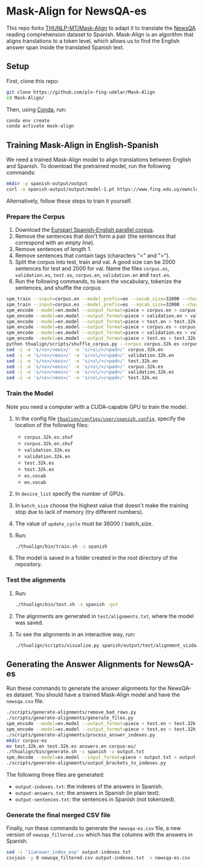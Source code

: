 # Mask-Align for NewsQA-es

This repo forks [THUNLP-MT/Mask-Align](https://github.com/THUNLP-MT/Mask-Align) to adapt it to translate
the [NewsQA](https://www.microsoft.com/en-us/research/project/newsqa-dataset/) reading comprehension dataset to Spanish.
Mask-Align is an algorithm that aligns translations to a token level, which allows us to find the English answer span
inside the translated Spanish text.

## Setup

First, clone this repo:

```bash
git clone https://github.com/pln-fing-udelar/Mask-Align
cd Mask-Align/
```

Then, using [Conda](https://docs.conda.io/en/latest/index.html), run:

```bash
conda env create
conda activate mask-align
```

## Training Mask-Align in English-Spanish

We need a trained Mask-Align model to align translations between English and Spanish. To download the pretrained model, run the following commands:

```bash
mkdir -p spanish-output/output
curl -o spanish-output/output/model-1.pt https://www.fing.edu.uy/owncloud/index.php/s/siRkUqxnwmdtfaJ/download
```

Alternatively, follow these steps to train it yourself.

### Prepare the Corpus

1. Download the [Europarl Spanish-English parallel corpus](https://www.statmt.org/europarl/v7/es-en.tgz).
2. Remove the sentences that don't form a pair (the sentences that correspond with an empty line).
3. Remove sentences of length 1.
4. Remove sentences that contain tags (characters "<" and ">").
5. Split the corpus into test, train and val. A good size can be 2000 sentences for test and 2000 for val. Name the
   files `corpus.es`, `validation.es`, `test.es`, `corpus.en`, `validation.en` and `test.en`.
7. Run the following commands, to learn the vocabulary, tokenize the sentences, and shuffle the corpus:

  ```bash
  spm_train --input=corpus.en --model_prefix=en --vocab_size=32000 --character_coverage=1.0 --model_type=unigram
  spm_train --input=corpus.es --model_prefix=es --vocab_size=32000 --character_coverage=1.0 --model_type=unigram
  spm_encode --model=en.model --output_format=piece < corpus.en > corpus.32k.en
  spm_encode --model=en.model --output_format=piece < validation.en > validation.32k.en
  spm_encode --model=en.model --output_format=piece < test.en > test.32k.en
  spm_encode --model=es.model --output_format=piece < corpus.es > corpus.32k.es
  spm_encode --model=es.model --output_format=piece < validation.es > validation.32k.es
  spm_encode --model=es.model --output_format=piece < test.es > test.32k.es
  python thualign/scripts/shuffle_corpus.py --corpus corpus.32k.es corpus.32k.en
  sed -i -e 's/<s>/<eos>/' -e 's/<s\/>/<pad>/' corpus.32k.en
  sed -i -e 's/<s>/<eos>/' -e 's/<s\/>/<pad>/' validation.32k.en
  sed -i -e 's/<s>/<eos>/' -e 's/<s\/>/<pad>/' test.32k.en
  sed -i -e 's/<s>/<eos>/' -e 's/<s\/>/<pad>/' corpus.32k.es
  sed -i -e 's/<s>/<eos>/' -e 's/<s\/>/<pad>/' validation.32k.es
  sed -i -e 's/<s>/<eos>/' -e 's/<s\/>/<pad>/' test.32k.es
  ```

### Train the Model

Note you need a computer with a CUDA-capable GPU to train the model.

1. In the config file [`thualign/configs/user/spanish.config`](thualign/configs/user/spanish.config), specify the
   location of the following files:

   * `corpus.32k.es.shuf`
   * `corpus.32k.en.shuf`
   * `validation.32k.es`
   * `validation.32k.en`
   * `test.32k.es`
   * `test.32k.en`
   * `es.vocab`
   * `en.vocab`

2. In `device_list` specify the number of GPUs.
3. In `batch_size` choose the highest value that doesn't make the training stop due to lack of memory (try different
   numbers).
4. The value of `update_cycle` must be 36000 / batch_size.
5. Run:

   ```bash
   ./thualign/bin/train.sh -s spanish
   ```

6. The model is saved in a folder created in the root directory of the repository.

### Test the alignments

1. Run:

   ```bash
   ./thualign/bin/test.sh -s spanish -gvt
   ``` 

2. The alignments are generated in `test/alignments.txt`, where the model was saved.
3. To see the alignments in an interactive way, run:

   ```bash
   ./thualign/scripts/visualize.py spanish/output/test/alignment_vizdata.pt
   ```

## Generating the Answer Alignments for NewsQA-es

Run these commands to generate the answer alignments for the NewsQA-es dataset. You should have a trained Mask-Align 
model and have the `newsqa.csv` file.

```bash
./scripts/generate-alignments/remove_bad_rows.py
./scripts/generate-alignments/generate_files.py
spm_encode --model=en.model --output_format=piece < test.en > test.32k.en  
spm_encode --model=es.model --output_format=piece < test.es > test.32k.es
./scripts/generate-alignments/process_answer_indexes.py
mkdir corpus-es
mv test.32k.en test.32k.es answers.en corpus-es/
./thualign/bin/generate.sh -s spanish -o output.txt
spm_decode --model=es.model --input_format=piece < output.txt > output-plain.txt
./scripts/generate-alignments/output_brackets_to_indexes.py
```

The following three files are generated:  

* `output-indexes.txt`: the indexes of the answers in Spanish.  
* `output-answers.txt`: the answers in Spanish (in plain text).  
* `output-sentences.txt`: the sentences in Spanish (not tokenized).

### Generate the final merged CSV file

Finally, run these commands to generate the `newsqa-es.csv` file, a new version of `newsqa_filtered.csv` which has the columns with the answers in Spanish.

```bash
sed -i '1ianswer_index_esp' output-indexes.txt
csvjoin -y 0 newsqa_filtered.csv output-indexes.txt  > newsqa-es.csv
```
